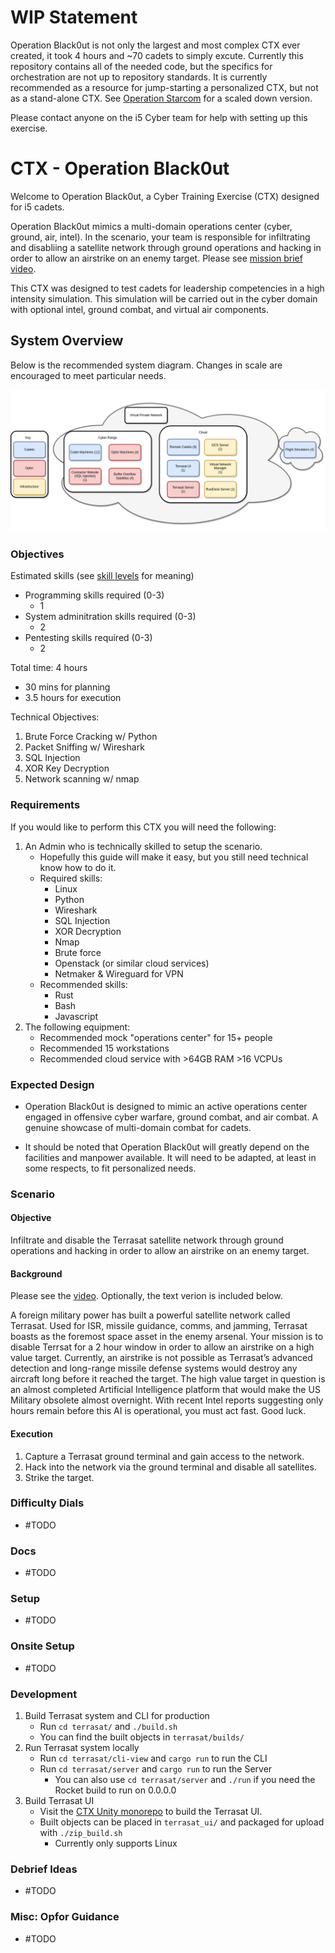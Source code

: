 # WIP Statement

Operation Black0ut is not only the largest and most complex CTX ever created, it took 4 hours and ~70 cadets to simply excute. Currently this repository contains all of the needed code, but the specifics for orchestration are not up to repository standards. It is currently recommended as a resource for jump-starting a personalized CTX, but not as a stand-alone CTX. See [Operation Starcom](https://github.com/CyberTrainingExercise/Starcom) for a scaled down version.

Please contact anyone on the i5 Cyber team for help with setting up this exercise.

# CTX - Operation Black0ut

Welcome to Operation Black0ut, a Cyber Training Exercise (CTX) designed for i5 cadets.

Operation Black0ut mimics a multi-domain operations center (cyber, ground, air, intel). In the scenario, your team is responsible for infiltrating and disabliing a satellite network through ground operations and hacking in order to allow an airstrike on an enemy target. Please see [mission brief video](https://www.youtube.com/watch?v=hTQ4KaXyRTo).

This CTX was designed to test cadets for leadership competencies in a high intensity simulation. This simulation will be carried out in the cyber domain with optional intel, ground combat, and virtual air components.

## System Overview

Below is the recommended system diagram. Changes in scale are encouraged to meet particular needs.

![diagram](diagrams/FullSystem.drawio.png)

### Objectives

Estimated skills (see [skill levels](https://github.com/CyberTrainingExercise/Docs/blob/master/ctx_requirements.md) for meaning)
- Programming skills required (0-3)
    - 1
- System adminitration skills required (0-3)
    - 2
- Pentesting skills required (0-3)
    - 2

Total time: 4 hours
 - 30 mins for planning
 - 3.5 hours for execution

Technical Objectives:
1. Brute Force Cracking w/ Python
2. Packet Sniffing w/ Wireshark
3. SQL Injection
4. XOR Key Decryption
5. Network scanning w/ nmap

### Requirements

If you would like to perform this CTX you will need the following:

1. An Admin who is technically skilled to setup the scenario.
    - Hopefully this guide will make it easy, but you still need technical know how to do it.
    - Required skills:
        - Linux
        - Python
        - Wireshark
        - SQL Injection
        - XOR Decryption
        - Nmap
        - Brute force
        - Openstack (or similar cloud services)
        - Netmaker & Wireguard for VPN
    - Recommended skills:
        - Rust
        - Bash
        - Javascript
1. The following equipment:
    - Recommended mock "operations center" for 15+ people
    - Recommended 15 workstations
    - Recommended cloud service with >64GB RAM >16 VCPUs

### Expected Design

- Operation Black0ut is designed to mimic an active operations center engaged in offensive cyber warfare, ground combat, and air combat. A genuine showcase of multi-domain combat for cadets.

- It should be noted that Operation Black0ut will greatly depend on the facilities and manpower available. It will need to be adapted, at least in some respects, to fit personalized needs.

### Scenario

#### Objective

Infiltrate and disable the Terrasat satellite network through ground operations and hacking in order to allow an airstrike on an enemy target.

#### Background

Please see the [video](https://www.youtube.com/watch?v=hTQ4KaXyRTo). Optionally, the text verion is included below.

A foreign military power has built a powerful satellite network called Terrasat. Used for ISR, missile guidance, comms, and jamming, Terrasat boasts as the foremost space asset in the enemy arsenal. Your mission is to disable Terrsat for a 2 hour window in order to allow an airstrike on a high value target. Currently, an airstrike is not possible as Terrasat’s advanced detection and long-range missile defense systems would destroy any aircraft long before it reached the target. The high value target in question is an almost completed Artificial Intelligence platform that would make the US Military obsolete almost overnight. With recent Intel reports suggesting only hours remain before this AI is operational, you must act fast. Good luck.

#### Execution

1. Capture a Terrasat ground terminal and gain access to the network.
1. Hack into the network via the ground terminal and disable all satellites.
1. Strike the target.

### Difficulty Dials

- #TODO

### Docs

- #TODO

### Setup

- #TODO

### Onsite Setup

- #TODO

### Development

1. Build Terrasat system and CLI for production
    - Run `cd terrasat/` and `./build.sh`
    - You can find the built objects in `terrasat/builds/`
1. Run Terrasat system locally
    - Run `cd terrasat/cli-view` and `cargo run` to run the CLI
    - Run `cd terrasat/server` and `cargo run` to run the Server
        - You can also use `cd terrasat/server` and `./run` if you need the Rocket build to run on 0.0.0.0
1. Build Terrasat UI
    - Visit the [CTX Unity monorepo](https://github.com/CyberTrainingExercise/UnityProject) to build the Terrasat UI.
    - Built objects can be placed in `terrasat_ui/` and packaged for upload with `./zip_build.sh`
        - Currently only supports Linux

### Debrief Ideas

- #TODO

### Misc: Opfor Guidance

- #TODO
